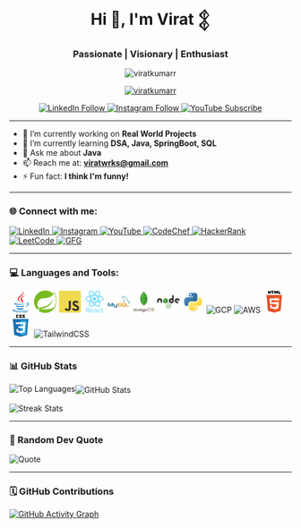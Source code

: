 <h1 align="center">Hi 👋, I'm Virat 𒉭</h1>
<h3 align="center">Passionate | Visionary | Enthusiast</h3>

<p align="center">
  <img src="https://komarev.com/ghpvc/?username=viratkumarr&label=Profile%20views&color=0e75b6&style=flat" alt="viratkumarr" />
</p>

<p align="center">
  <a href="https://github.com/ryo-ma/github-profile-trophy">
    <img src="https://github-profile-trophy.vercel.app/?username=viratkumarr&theme=dracula" alt="viratkumarr" />
  </a>
</p>

<!-- Follow Buttons -->
<p align="center">
  <a href="https://www.linkedin.com/in/virat-kumar-b0b57024a/" target="_blank">
    <img src="https://img.shields.io/badge/Follow%20on-LinkedIn-blue?style=for-the-badge&logo=linkedin" alt="LinkedIn Follow" />
  </a>
  <a href="https://www.instagram.com/___virat_chaudhary___/" target="_blank">
    <img src="https://img.shields.io/badge/Follow%20on-Instagram-E4405F?style=for-the-badge&logo=instagram&logoColor=white" alt="Instagram Follow" />
  </a>
  <a href="https://www.youtube.com/@viratchronicles" target="_blank">
    <img src="https://img.shields.io/badge/Subscribe-Youtube-FF0000?style=for-the-badge&logo=youtube&logoColor=white" alt="YouTube Subscribe" />
  </a>
</p>

---

- 🔭 I’m currently working on **Real World Projects**
- 🌱 I’m currently learning **DSA, Java, SpringBoot, SQL**
- 💬 Ask me about **Java**
- 📫 Reach me at: **viratwrks@gmail.com**
- ⚡ Fun fact: **I think I'm funny!**

---

### 🌐 Connect with me:
<p align="left">
  <a href="https://www.linkedin.com/in/virat-kumar-b0b57024a/" target="_blank">
    <img src="https://raw.githubusercontent.com/rahuldkjain/github-profile-readme-generator/master/src/images/icons/Social/linked-in-alt.svg" alt="LinkedIn" height="30" width="40" />
  </a>
  <a href="https://www.instagram.com/___virat_chaudhary___/" target="_blank">
    <img src="https://raw.githubusercontent.com/rahuldkjain/github-profile-readme-generator/master/src/images/icons/Social/instagram.svg" alt="Instagram" height="30" width="40" />
  </a>
  <a href="https://www.youtube.com/@viratchronicles" target="_blank">
    <img src="https://raw.githubusercontent.com/rahuldkjain/github-profile-readme-generator/master/src/images/icons/Social/youtube.svg" alt="YouTube" height="30" width="40" />
  </a>
  <a href="https://www.codechef.com/users/v_irat" target="_blank">
    <img src="https://cdn.jsdelivr.net/npm/simple-icons@3.1.0/icons/codechef.svg" alt="CodeChef" height="30" width="40" />
  </a>
  <a href="https://www.hackerrank.com/viratwrks" target="_blank">
    <img src="https://raw.githubusercontent.com/rahuldkjain/github-profile-readme-generator/master/src/images/icons/Social/hackerrank.svg" alt="HackerRank" height="30" width="40" />
  </a>
  <a href="https://leetcode.com/___virat___/" target="_blank">
    <img src="https://raw.githubusercontent.com/rahuldkjain/github-profile-readme-generator/master/src/images/icons/Social/leet-code.svg" alt="LeetCode" height="30" width="40" />
  </a>
  <a href="https://www.geeksforgeeks.org/user/viratr3px/" target="_blank">
    <img src="https://raw.githubusercontent.com/rahuldkjain/github-profile-readme-generator/master/src/images/icons/Social/geeks-for-geeks.svg" alt="GFG" height="30" width="40" />
  </a>
</p>

---

### 💻 Languages and Tools:
<p align="left">
  <img src="https://raw.githubusercontent.com/devicons/devicon/master/icons/java/java-original.svg" alt="Java" width="40" height="40"/>
  <img src="https://raw.githubusercontent.com/devicons/devicon/master/icons/spring/spring-original.svg" alt="Spring" width="40" height="40"/>
  <img src="https://raw.githubusercontent.com/devicons/devicon/master/icons/javascript/javascript-original.svg" alt="JavaScript" width="40" height="40"/>
  <img src="https://raw.githubusercontent.com/devicons/devicon/master/icons/react/react-original-wordmark.svg" alt="React" width="40" height="40"/>
  <img src="https://raw.githubusercontent.com/devicons/devicon/master/icons/mysql/mysql-original-wordmark.svg" alt="MySQL" width="40" height="40"/>
  <img src="https://raw.githubusercontent.com/devicons/devicon/master/icons/mongodb/mongodb-original-wordmark.svg" alt="MongoDB" width="40" height="40"/>
  <img src="https://raw.githubusercontent.com/devicons/devicon/master/icons/nodejs/nodejs-original-wordmark.svg" alt="NodeJS" width="40" height="40"/>
  <img src="https://raw.githubusercontent.com/devicons/devicon/master/icons/python/python-original.svg" alt="Python" width="40" height="40"/>
  <img src="https://www.vectorlogo.zone/logos/google_cloud/google_cloud-icon.svg" alt="GCP" width="40" height="40"/>
  <img src="https://www.vectorlogo.zone/logos/amazon_aws/amazon_aws-icon.svg" alt="AWS" width="40" height="40"/>
  <img src="https://raw.githubusercontent.com/devicons/devicon/master/icons/html5/html5-original-wordmark.svg" alt="HTML5" width="40" height="40"/>
  <img src="https://raw.githubusercontent.com/devicons/devicon/master/icons/css3/css3-original-wordmark.svg" alt="CSS3" width="40" height="40"/>
  <img src="https://www.vectorlogo.zone/logos/tailwindcss/tailwindcss-icon.svg" alt="TailwindCSS" width="40" height="40"/>
</p>

---

### 📊 GitHub Stats
<p>
  <img align="left" src="https://github-readme-stats.vercel.app/api/top-langs/?username=viratkumarr&layout=compact&theme=tokyonight" alt="Top Languages"/>
</p>

<p>
  <img align="center" src="https://github-readme-stats.vercel.app/api?username=viratkumarr&show_icons=true&theme=tokyonight" alt="GitHub Stats"/>
</p>

<p>
  <img align="center" src="https://github-readme-streak-stats.herokuapp.com/?user=viratkumarr&theme=tokyonight" alt="Streak Stats"/>
</p>

---

### 🧠 Random Dev Quote
![Quote](https://quotes-github-readme.vercel.app/api?type=horizontal&theme=radical)

---

### 🗓️ GitHub Contributions
<a href="https://github.com/ashutosh00710/github-readme-activity-graph">
  <img alt="GitHub Activity Graph" src="https://github-readme-activity-graph.vercel.app/graph?username=viratkumarr&bg_color=0d1117&color=58a6ff&line=58a6ff&point=ffffff&area=true&hide_border=true"/>
</a>
